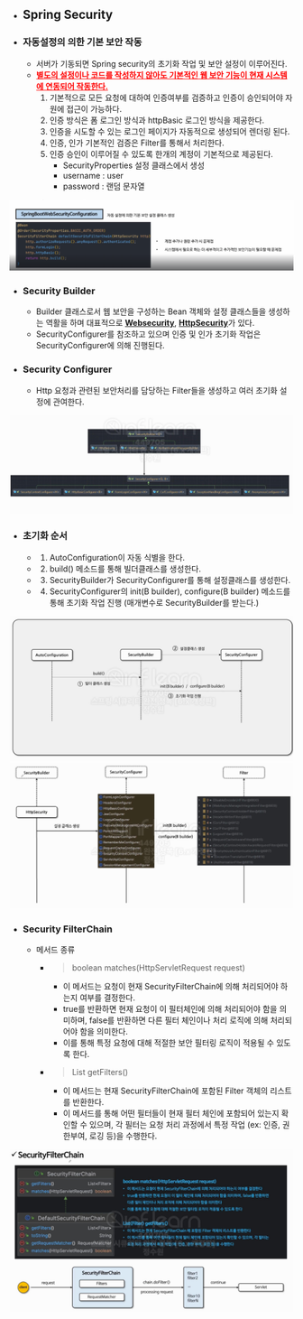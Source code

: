 + ## Spring Security

+ ### 자동설정의 의한 기본 보안 작동
  + 서버가 기동되면 Spring security의 초기화 작업 및 보안 설정이 이루어진다. 
  + <span style="color:red"><U>**별도의 설정이나 코드를 작성하지 않아도 기본적인 웹 보안 기능이 현재 시스템에 연동되어 작동한다.**</U></span>
    1. 기본적으로 모든 요청에 대하여 인증여부를 검증하고 인증이 승인되어야 자원에 접근이 가능하다.
    2. 인증 방식은 폼 로그인 방식과 httpBasic 로그인 방식을 제공한다.
    3. 인증을 시도할 수 있는 로그인 페이지가 자동적으로 생성되어 렌더링 된다.
    4. 인증, 인가 기본적인 검증은 Filter를 통해서 처리한다.
    5. 인증 승인이 이루어질 수 있도록 한개의 계정이 기본적으로 제공된다.
       + SecurityProperties 설정 클래스에서 생성
       + username : user
       + password : 랜덤 문자열
       
![img.png](images/Default.png)

+ ### Security Builder
  + Builder 클래스로서 웹 보안을 구성하는 Bean 객체와 설정 클래스들을 생성하는 역활을 하며 
    대표적으로 <U>**Websecurity**</U>, <U>**HttpSecurity**</U>가 있다.
  + SecurityConfigurer를 참조하고 있으며 인증 및 인가 초기화 작업은 SecurityConfigurer에 의해 진행된다.
  
+ ### Security Configurer 
  + Http 요청과 관련된 보안처리를 담당하는 Filter들을 생성하고 여러 초기화 설정에 관여한다.

![img.png](images/SecurityBuilder&SecurityConfigurer.png)

+ ### 초기화 순서
  + 1. AutoConfiguration이 자동 식별을 한다.
  + 2. build() 메소드를 통해 빌더클래스를 생성한다.
  + 3. SecurityBuilder가 SecurityConfigurer를 통해 설정클래스를 생성한다.
  + 4. SecurityConfigurer의 init(B builder), configure(B builder) 메소드를 통해 초기화 작업 진행 (매개변수로 SecurityBuilder를 받는다.)


![img.png](images/InitialReset.png)
![img.png](images/InitialReset-2.png)

+ ### Security FilterChain
  + 메서드 종류
    + > boolean matches(HttpServletRequest request)
      + 이 메서드는 요청이 현재 SecurityFilterChain에 의해 처리되어야 하는지 여부를 결정한다.
      + true를 반환하면 현재 요청이 이 필터체인에 의해 처리되어야 함을 의미하며, false를 반환하면
        다른 필터 체인이나 처리 로직에 의해 처리되어야 함을 의미한다.
      + 이를 통해 특정 요청에 대해 적절한 보안 필터링 로직이 적용될 수 있도록 한다.
    + > List<Filter> getFilters()
      + 이 메서드는 현재 SecurityFilterChain에 포함된 Filter 객체의 리스트를 반환한다.
      + 이 메서드를 통해 어떤 필터들이 현재 필터 체인에 포함되어 있는지 확인할 수 있으며, 각 필터는
        요청 처리 과정에서 특정 작업 (ex: 인증, 권한부여, 로깅 등)을 수행한다.

![img.png](images/SecurityFilterChain.png)